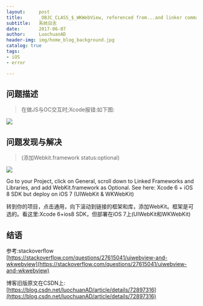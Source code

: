 ```yaml
---
layout:     post
title:      _OBJC_CLASS_$_WKWebView, referenced from...and linker command failed with exit code 1 (use -v...
subtitle:   系统日志
date:       2017-06-07
author:     LuochuanAD
header-img: img/home_blog_background.jpg
catalog: true
tags:
- iOS 
- error

---
```


## 问题描述

>在做JS与OC交互时;Xcode报错:如下图:

![](https://img-blog.csdn.net/20170607102558698)

## 问题发现与解决


>(添加Webkit.framework  status:optional)

![](https://img-blog.csdn.net/20170607103035154)

Go to your Project, click on General, scroll down to Linked Frameworks and Libraries, and add WebKit.framework as Optional. See here: Xcode 6 + iOS 8 SDK but deploy on iOS 7 (UIWebKit & WKWebKit)

转到你的项目，点击通用，向下滚动到链接的框架和库，添加WebKit。框架是可选的。看这里:Xcode 6+ios8 SDK，但部署在iOS 7上(UIWebKit和WKWebKit)



## 结语

参考:stackoverflow [https://stackoverflow.com/questions/27615041/uiwebview-and-wkwebview](https://stackoverflow.com/questions/27615041/uiwebview-and-wkwebview)

博客旧版原文在CSDN上:[https://blog.csdn.net/luochuanAD/article/details/72897316](https://blog.csdn.net/luochuanAD/article/details/72897316) 




